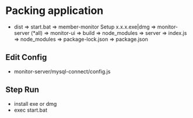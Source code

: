 # Packing application

- dist
  => start.bat
  => member-monitor Setup x.x.x.exe|dmg
  => monitor-server (*all)
  => monitor-ui
    => build
    => node_modules
    => server
        => index.js
        => node_modules
        => package-lock.json
        => package.json

## Edit Config

- monitor-server/mysql-connect/config.js

## Step Run

- install exe or dmg
- exec start.bat
